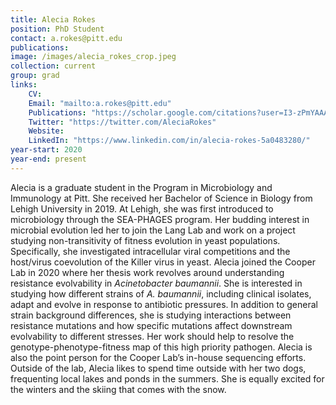 ```yaml
---
title: Alecia Rokes
position: PhD Student
contact: a.rokes@pitt.edu
publications: 
image: /images/alecia_rokes_crop.jpeg
collection: current
group: grad
links:
    CV:
    Email: "mailto:a.rokes@pitt.edu"
    Publications: "https://scholar.google.com/citations?user=I3-zPmYAAAAJ&hl=en&oi=ao"
    Twitter: "https://twitter.com/AleciaRokes"
    Website:
    LinkedIn: "https://www.linkedin.com/in/alecia-rokes-5a0483280/"
year-start: 2020
year-end: present
---
```


Alecia is a graduate student in the Program in Microbiology and Immunology at Pitt. She received her Bachelor of Science in Biology from Lehigh University in 2019. At Lehigh, she was first introduced to microbiology through the SEA-PHAGES program. Her budding interest in microbial evolution led her to join the Lang Lab and work on a project studying non-transitivity of fitness evolution in yeast populations. Specifically, she investigated intracellular viral competitions and the host/virus coevolution of the Killer virus in yeast. Alecia joined the Cooper Lab in 2020 where her thesis work revolves around understanding resistance evolvability in <i>Acinetobacter baumannii</i>. She is interested in studying how different strains of <i>A. baumannii</i>, including clinical isolates, adapt and evolve in response to antibiotic pressures. In addition to general strain background differences, she is studying interactions between resistance mutations and how specific mutations affect downstream evolvability to different stresses. Her work should help to resolve the genotype-phenotype-fitness map of this high priority pathogen. Alecia is also the point person for the Cooper Lab’s in-house sequencing efforts. Outside of the lab, Alecia likes to spend time outside with her two dogs, frequenting local lakes and ponds in the summers. She is equally excited for the winters and the skiing that comes with the snow. 